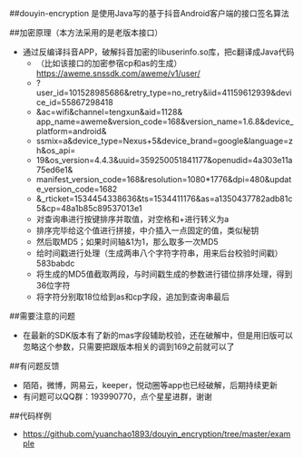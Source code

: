 
##douyin-encryption 是使用Java写的基于抖音Android客户端的接口签名算法



##加密原理（本方法采用的是老版本接口）

* 通过反编译抖音APP，破解抖音加密的libuserinfo.so库，把c翻译成Java代码
    *  （比如该接口的加密参宿cp和as的生成）https://aweme.snssdk.com/aweme/v1/user/
    *  ?user_id=101528985686&retry_type=no_retry&iid=41159612939&device_id=55867298418
    *  &ac=wifi&channel=tengxun&aid=1128& app_name=aweme&version_code=168&version_name=1.6.8&device_platform=android&
    *  ssmix=a&device_type=Nexus+5&device_brand=google&language=zh&os_api=
    *  19&os_version=4.4.3&uuid=359250051841177&openudid=4a303e11a75ed6e1&
    *  manifest_version_code=168&resolution=1080*1776&dpi=480&update_version_code=1682
    *  &_rticket=1534454338636&ts=1534411176&as=a1350437782adb81c5&cp=48a1b85c89537013e1
    *  对查询串进行按键排序并取值，对空格和+进行转义为a
    *  排序完毕给这个值进行拼接，中介插入一点固定的值，类似秘钥
    *  然后取MD5；如果时间轴&1为1，那么取多一次MD5
    *  给时间戳进行处理（生成两串八个字符字符串，用来后台校验时间戳）583babdc
    *  将生成的MD5值截取两段，与时间戳生成的参数进行错位排序处理，得到36位字符
    *  将字符分别取18位给到as和cp字段，追加到查询串最后

##需要注意的问题
* 在最新的SDK版本有了新的mas字段辅助校验，还在破解中，但是用旧版可以忽略这个参数，只需要把跟版本相关的调到169之前就可以了

##有问题反馈

* 陌陌，微博，网易云，keeper，悦动圈等app也已经破解，后期持续更新
* 有问题可以QQ群：193990770，点个星星进群，谢谢


##代码样例
* https://github.com/yuanchao1893/douyin_encryption/tree/master/example

